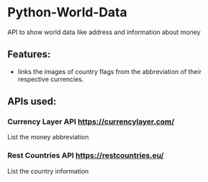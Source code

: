 # Python-World-Data

API to show world data like address and information about money

## Features:

- links the images of country flags from the abbreviation of their respective currencies.

## APIs used:

### Currency Layer API https://currencylayer.com/

List the money abbreviation

### Rest Countries API https://restcountries.eu/

List the country information
